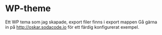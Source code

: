 # WP-theme
Ett WP tema som jag skapade, export filer finns i export mappen
Gå gärna in på http://oskar.sodacode.io för ett färdig konfigurerat exempel.
